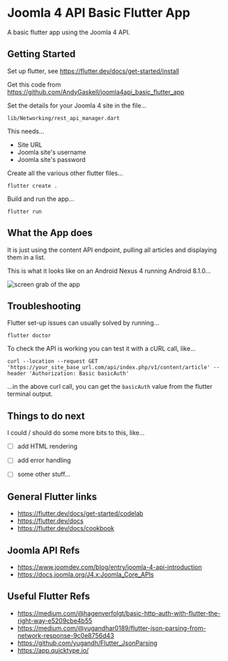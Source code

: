 # Joomla 4 API Basic Flutter App

A basic flutter app using the Joomla 4 API.



## Getting Started

Set up flutter, see https://flutter.dev/docs/get-started/install

Get this code from https://github.com/AndyGaskell/joomla4api_basic_flutter_app

Set the details for your Joomla 4 site in the file...

```lib/Networking/rest_api_manager.dart```

This needs...
* Site URL
* Joomla site's username
* Joomla site's password


Create all the various other flutter files...

```flutter create .```

Build and run the app...

```flutter run```



## What the App does

It is just using the content API endpoint, pulling all articles and displaying them in a list.

This is what it looks like on an Android Nexus 4 running Android 8.1.0...

![screen grab of the app](joomla4api_basic_flutter_app_small.png)



## Troubleshooting

Flutter set-up issues can usually solved by running...

```flutter doctor```

To check the API is working you can test it with a cURL call, like...

```curl --location --request GET 'https://your_site_base_url.com/api/index.php/v1/content/article' --header 'Authorization: Basic basicAuth'```

...in the above curl call, you can get the ```basicAuth``` value from the flutter terminal output.



## Things to do next 

I could / should do some more bits to this, like...

- [ ] add HTML rendering
- [ ] add error handling
- [ ] some other stuff...



## General Flutter links

* https://flutter.dev/docs/get-started/codelab
* https://flutter.dev/docs
* https://flutter.dev/docs/cookbook



## Joomla API Refs

* https://www.joomdev.com/blog/entry/joomla-4-api-introduction
* https://docs.joomla.org/J4.x:Joomla_Core_APIs



## Useful Flutter Refs

* https://medium.com/@hagenverfolgt/basic-http-auth-with-flutter-the-right-way-e5209cbe4b55
* https://medium.com/@yugandhar0189/flutter-json-parsing-from-network-response-9c0e8756d43
* https://github.com/yugandh/Flutter_JsonParsing
* https://app.quicktype.io/
